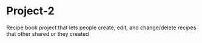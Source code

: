 # Project-2
Recipe book project that lets people create, edit, and change/delete recipes that other shared or they created
